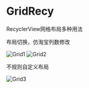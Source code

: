 # GridRecy
RecyclerView网格布局多种用法

布局切换，仿淘宝列数修改

![Grid1](https://user-images.githubusercontent.com/34259093/115661040-73893000-a36f-11eb-9c49-a406ecfdd10c.jpg)
![Grid2](https://user-images.githubusercontent.com/34259093/115661051-75eb8a00-a36f-11eb-9139-87f179cbd99d.jpg)

不规则自定义布局

![Grid3](https://user-images.githubusercontent.com/34259093/115661129-961b4900-a36f-11eb-822d-1bdeb2408c37.jpg)
